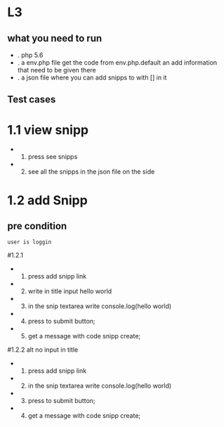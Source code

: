 # L3 

## what you need to run

* . php 5.6
* . a env.php file get the code from env.php.default an add information that need to be given there
* . a json file where you can add snipps to with [] in it


## Test cases

# 1.1 view snipp

*    1. press see snipps
*    2. see all the snipps in the json file on the side

# 1.2 add Snipp 

## pre condition 
    
    user is loggin

#1.2.1 

* 1. press add snipp link
* 2. write in title input hello world
* 3. in the snip textarea write console.log(hello world)
* 4. press to submit button;
* 5. get a message with code snipp create;

#1.2.2 alt no input in title

* 1. press add snipp link
* 2. in the snip textarea write console.log(hello world)
* 3. press to submit button;
* 4. get a message with code snipp create;